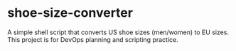 # shoe-size-converter
A simple shell script that converts US shoe sizes (men/women) to EU sizes.  This project is for DevOps planning and scripting practice.
